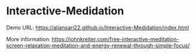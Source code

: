 # Interactive-Medidation

Demo URL: https://aliansari22.github.io/Interactive-Medidation/index.html

More information: https://johnkreiter.com/free-interactive-meditation-screen-relaxation-meditation-and-energy-renewal-through-simple-focus/

